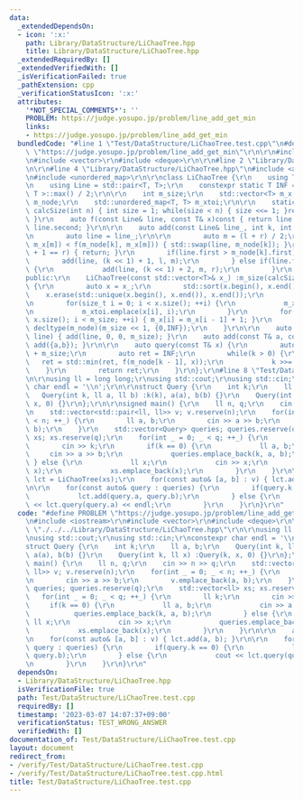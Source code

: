 ```yaml
---
data:
  _extendedDependsOn:
  - icon: ':x:'
    path: Library/DataStructure/LiChaoTree.hpp
    title: Library/DataStructure/LiChaoTree.hpp
  _extendedRequiredBy: []
  _extendedVerifiedWith: []
  _isVerificationFailed: true
  _pathExtension: cpp
  _verificationStatusIcon: ':x:'
  attributes:
    '*NOT_SPECIAL_COMMENTS*': ''
    PROBLEM: https://judge.yosupo.jp/problem/line_add_get_min
    links:
    - https://judge.yosupo.jp/problem/line_add_get_min
  bundledCode: "#line 1 \"Test/DataStructure/LiChaoTree.test.cpp\"\n#define PROBLEM\
    \ \"https://judge.yosupo.jp/problem/line_add_get_min\"\r\n\r\n#include <iostream>\r\
    \n#include <vector>\r\n#include <deque>\r\n\r\n#line 2 \"Library/DataStructure/LiChaoTree.hpp\"\
    \n\r\n#line 4 \"Library/DataStructure/LiChaoTree.hpp\"\n#include <algorithm>\r\
    \n#include <unordered_map>\r\n\r\nclass LiChaoTree {\r\n    using T = long long;\r\
    \n    using Line = std::pair<T, T>;\r\n    constexpr static T INF = std::numeric_limits<\
    \ T >::max() / 2;\r\n\r\n    int m_size;\r\n    std::vector<T> m_x;\r\n    std::vector<Line>\
    \ m_node;\r\n    std::unordered_map<T, T> m_xtoi;\r\n\r\n    static inline int\
    \ calcSize(int n) { int size = 1; while(size < n) { size <<= 1; }return size;\
    \ }\r\n    auto f(const Line& line, const T& x)const { return line.first * x +\
    \ line.second; }\r\n\r\n    auto add(const Line& line_, int k, int l, int r) {\r\
    \n        auto line = line_;\r\n\r\n        auto m = (l + r) / 2;\r\n        if(f(line,\
    \ m_x[m]) < f(m_node[k], m_x[m])) { std::swap(line, m_node[k]); }\r\n        if(l\
    \ + 1 == r) { return; }\r\n        if(line.first > m_node[k].first) {\r\n    \
    \        add(line, (k << 1) + 1, l, m);\r\n        } else if(line.first < m_node[k].first)\
    \ {\r\n            add(line, (k << 1) + 2, m, r);\r\n        }\r\n    }\r\n\r\n\
    public:\r\n    LiChaoTree(const std::vector<T>& x_) :m_size(calcSize(x_.size()))\
    \ {\r\n        auto x = x_;\r\n        std::sort(x.begin(), x.end());\r\n    \
    \    x.erase(std::unique(x.begin(), x.end()), x.end());\r\n        m_x = decltype(m_x)(m_size);\r\
    \n        for(size_t i = 0; i < x.size(); ++i) {\r\n            m_x[i] = x[i];\r\
    \n            m_xtoi.emplace(x[i], i);\r\n        }\r\n        for(size_t i =\
    \ x.size(); i < m_size; ++i) { m_x[i] = m_x[i - 1] + 1; }\r\n        m_node =\
    \ decltype(m_node)(m_size << 1, {0,INF});\r\n    }\r\n\r\n    auto add(const Line&\
    \ line) { add(line, 0, 0, m_size); }\r\n    auto add(const T& a, const T& b) {\
    \ add({a,b}); }\r\n\r\n    auto query(const T& x) {\r\n        auto k = m_xtoi[x]\
    \ + m_size;\r\n        auto ret = INF;\r\n        while(k > 0) {\r\n         \
    \   ret = std::min(ret, f(m_node[k - 1], x));\r\n            k >>= 1;\r\n    \
    \    }\r\n        return ret;\r\n    }\r\n};\r\n#line 8 \"Test/DataStructure/LiChaoTree.test.cpp\"\
    \n\r\nusing ll = long long;\r\nusing std::cout;\r\nusing std::cin;\r\nconstexpr\
    \ char endl = '\\n';\r\n\r\nstruct Query {\r\n    int k;\r\n    ll a, b;\r\n \
    \   Query(int k, ll a, ll b) :k(k), a(a), b(b) {}\r\n    Query(int k, ll x) :Query(k,\
    \ x, 0) {}\r\n};\r\n\r\nsigned main() {\r\n    ll n, q;\r\n    cin >> n >> q;\r\
    \n    std::vector<std::pair<ll, ll>> v; v.reserve(n);\r\n    for(int _ = 0; _\
    \ < n; ++_) {\r\n        ll a, b;\r\n        cin >> a >> b;\r\n        v.emplace_back(a,\
    \ b);\r\n    }\r\n    std::vector<Query> queries; queries.reserve(q);\r\n    std::vector<ll>\
    \ xs; xs.reserve(q);\r\n    for(int _ = 0; _ < q; ++_) {\r\n        ll k;\r\n\
    \        cin >> k;\r\n        if(k == 0) {\r\n            ll a, b;\r\n       \
    \     cin >> a >> b;\r\n            queries.emplace_back(k, a, b);\r\n       \
    \ } else {\r\n            ll x;\r\n            cin >> x;\r\n            queries.emplace_back(k,\
    \ x);\r\n            xs.emplace_back(x);\r\n        }\r\n    }\r\n\r\n    auto\
    \ lct = LiChaoTree(xs);\r\n    for(const auto& [a, b] : v) { lct.add(a, b); }\r\
    \n\r\n    for(const auto& query : queries) {\r\n        if(query.k == 0) {\r\n\
    \            lct.add(query.a, query.b);\r\n        } else {\r\n            cout\
    \ << lct.query(query.a) << endl;\r\n        }\r\n    }\r\n}\r\n"
  code: "#define PROBLEM \"https://judge.yosupo.jp/problem/line_add_get_min\"\r\n\r\
    \n#include <iostream>\r\n#include <vector>\r\n#include <deque>\r\n\r\n#include\
    \ \"./../../Library/DataStructure/LiChaoTree.hpp\"\r\n\r\nusing ll = long long;\r\
    \nusing std::cout;\r\nusing std::cin;\r\nconstexpr char endl = '\\n';\r\n\r\n\
    struct Query {\r\n    int k;\r\n    ll a, b;\r\n    Query(int k, ll a, ll b) :k(k),\
    \ a(a), b(b) {}\r\n    Query(int k, ll x) :Query(k, x, 0) {}\r\n};\r\n\r\nsigned\
    \ main() {\r\n    ll n, q;\r\n    cin >> n >> q;\r\n    std::vector<std::pair<ll,\
    \ ll>> v; v.reserve(n);\r\n    for(int _ = 0; _ < n; ++_) {\r\n        ll a, b;\r\
    \n        cin >> a >> b;\r\n        v.emplace_back(a, b);\r\n    }\r\n    std::vector<Query>\
    \ queries; queries.reserve(q);\r\n    std::vector<ll> xs; xs.reserve(q);\r\n \
    \   for(int _ = 0; _ < q; ++_) {\r\n        ll k;\r\n        cin >> k;\r\n   \
    \     if(k == 0) {\r\n            ll a, b;\r\n            cin >> a >> b;\r\n \
    \           queries.emplace_back(k, a, b);\r\n        } else {\r\n           \
    \ ll x;\r\n            cin >> x;\r\n            queries.emplace_back(k, x);\r\n\
    \            xs.emplace_back(x);\r\n        }\r\n    }\r\n\r\n    auto lct = LiChaoTree(xs);\r\
    \n    for(const auto& [a, b] : v) { lct.add(a, b); }\r\n\r\n    for(const auto&\
    \ query : queries) {\r\n        if(query.k == 0) {\r\n            lct.add(query.a,\
    \ query.b);\r\n        } else {\r\n            cout << lct.query(query.a) << endl;\r\
    \n        }\r\n    }\r\n}\r\n"
  dependsOn:
  - Library/DataStructure/LiChaoTree.hpp
  isVerificationFile: true
  path: Test/DataStructure/LiChaoTree.test.cpp
  requiredBy: []
  timestamp: '2023-03-07 14:07:37+09:00'
  verificationStatus: TEST_WRONG_ANSWER
  verifiedWith: []
documentation_of: Test/DataStructure/LiChaoTree.test.cpp
layout: document
redirect_from:
- /verify/Test/DataStructure/LiChaoTree.test.cpp
- /verify/Test/DataStructure/LiChaoTree.test.cpp.html
title: Test/DataStructure/LiChaoTree.test.cpp
---
```


